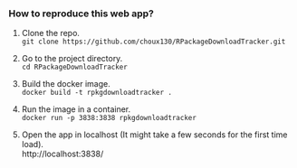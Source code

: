 ### How to reproduce this web app?

1. Clone the repo.  
`git clone https://github.com/choux130/RPackageDownloadTracker.git`

2. Go to the project directory.  
`cd RPackageDownloadTracker`  

3. Build the docker image.  
`docker build -t rpkgdownloadtracker .` 

4. Run the image in a container.   
`docker run -p 3838:3838 rpkgdownloadtracker`

5. Open the app in localhost (It might take a few seconds for the first time load).  
http://localhost:3838/

